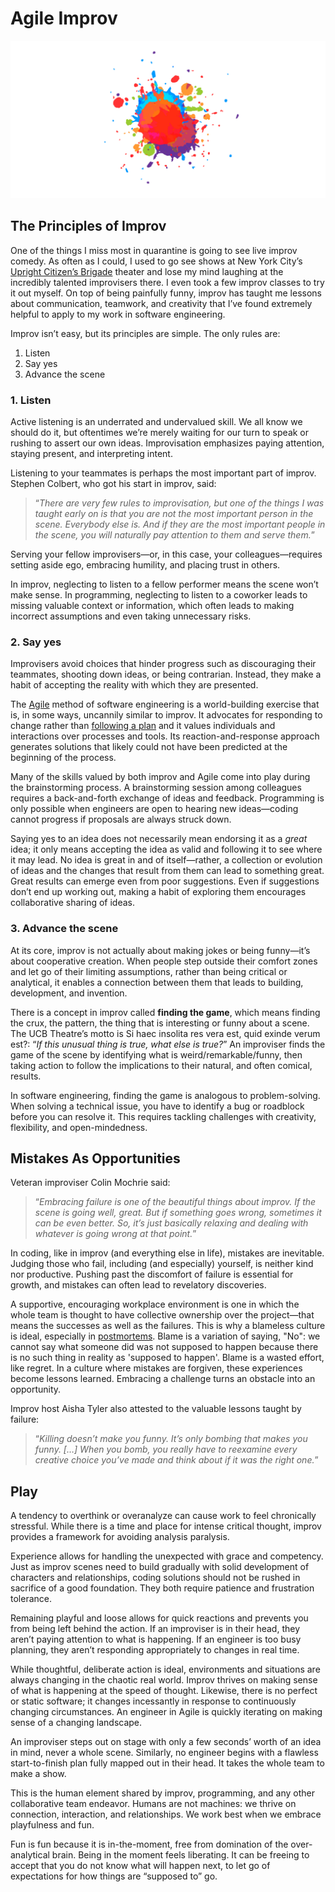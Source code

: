 # Agile Improv

![Agile Improv Logo Header Image][headerimg]

## The Principles of Improv

One of the things I miss most in quarantine is going to see live improv comedy. As often as I could, I used to go see shows at New York City’s [Upright Citizen’s Brigade][ucb] theater and lose my mind laughing at the incredibly talented improvisers there. I even took a few improv classes to try it out myself. On top of being painfully funny, improv has taught me lessons about communication, teamwork, and creativity that I’ve found extremely helpful to apply to my work in software engineering.

Improv isn’t easy, but its principles are simple. The only rules are:

1. Listen
2. Say yes
3. Advance the scene

### 1. Listen

Active listening is an underrated and undervalued skill. We all know we should do it, but oftentimes we’re merely waiting for our turn to speak or rushing to assert our own ideas. Improvisation emphasizes paying attention, staying present, and interpreting intent.

Listening to your teammates is perhaps the most important part of improv. Stephen Colbert, who got his start in improv, said:

> “_There are very few rules to improvisation, but one of the things I was taught early on is that you are not the most important person in the scene. Everybody else is. And if they are the most important people in the scene, you will naturally pay attention to them and serve them._”

Serving your fellow improvisers—or, in this case, your colleagues—requires setting aside ego, embracing humility, and placing trust in others.

In improv, neglecting to listen to a fellow performer means the scene won’t make sense. In programming, neglecting to listen to a coworker leads to missing valuable context or information, which often leads to making incorrect assumptions and even taking unnecessary risks.

### 2. Say yes

Improvisers avoid choices that hinder progress such as discouraging their teammates, shooting down ideas, or being contrarian. Instead, they make a habit of accepting the reality with which they are presented.

The [Agile][agile] method of software engineering is a world-building exercise that is, in some ways, uncannily similar to improv. It advocates for responding to change rather than [following a plan][waterfall] and it values individuals and interactions over processes and tools. Its reaction-and-response approach generates solutions that likely could not have been predicted at the beginning of the process.

Many of the skills valued by both improv and Agile come into play during the brainstorming process. A brainstorming session among colleagues requires a back-and-forth exchange of ideas and feedback. Programming is only possible when engineers are open to hearing new ideas—coding cannot progress if proposals are always struck down.

Saying yes to an idea does not necessarily mean endorsing it as a _great_ idea; it only means accepting the idea as valid and following it to see where it may lead. No idea is great in and of itself—rather, a collection or evolution of ideas and the changes that result from them can lead to something great. Great results can emerge even from poor suggestions. Even if suggestions don’t end up working out, making a habit of exploring them encourages collaborative sharing of ideas.

### 3. Advance the scene

At its core, improv is not actually about making jokes or being funny—it’s about cooperative creation. When people step outside their comfort zones and let go of their limiting assumptions, rather than being critical or analytical, it enables a connection between them that leads to building, development, and invention.

There is a concept in improv called **finding the game**, which means finding the crux, the pattern, the thing that is interesting or funny about a scene. The UCB Theatre’s motto is Si haec insolita res vera est, quid exinde verum est?: “_If this unusual thing is true, what else is true?_” An improviser finds the game of the scene by identifying what is weird/remarkable/funny, then taking action to follow the implications to their natural, and often comical, results.

In software engineering, finding the game is analogous to problem-solving. When solving a technical issue, you have to identify a bug or roadblock before you can resolve it. This requires tackling challenges with creativity, flexibility, and open-mindedness.

## Mistakes As Opportunities

Veteran improviser Colin Mochrie said:

> “_Embracing failure is one of the beautiful things about improv. If the scene is going well, great. But if something goes wrong, sometimes it can be even better. So, it’s just basically relaxing and dealing with whatever is going wrong at that point._”

In coding, like in improv (and everything else in life), mistakes are inevitable. Judging those who fail, including (and especially) yourself, is neither kind nor productive. Pushing past the discomfort of failure is essential for growth, and mistakes can often lead to revelatory discoveries.

A supportive, encouraging workplace environment is one in which the whole team is thought to have collective ownership over the project—that means the successes as well as the failures. This is why a blameless culture is ideal, especially in [postmortems][postmortem]. Blame is a variation of saying, "No": we cannot say what someone did was not supposed to happen because there is no such thing in reality as 'supposed to happen'. Blame is a wasted effort, like regret. In a culture where mistakes are forgiven, these experiences become lessons learned. Embracing a challenge turns an obstacle into an opportunity.

Improv host Aisha Tyler also attested to the valuable lessons taught by failure:

> “_Killing doesn’t make you funny. It’s only bombing that makes you funny. […] When you bomb, you really have to reexamine every creative choice you’ve made and think about if it was the right one._”

## Play

A tendency to overthink or overanalyze can cause work to feel chronically stressful. While there is a time and place for intense critical thought, improv provides a framework for avoiding analysis paralysis.

Experience allows for handling the unexpected with grace and competency. Just as improv scenes need to build gradually with solid development of characters and relationships, coding solutions should not be rushed in sacrifice of a good foundation. They both require patience and frustration tolerance.

Remaining playful and loose allows for quick reactions and prevents you from being left behind the action. If an improviser is in their head, they aren’t paying attention to what is happening. If an engineer is too busy planning, they aren’t responding appropriately to changes in real time.

While thoughtful, deliberate action is ideal, environments and situations are always changing in the chaotic real world. Improv thrives on making sense of what is happening at the speed of thought. Likewise, there is no perfect or static software; it changes incessantly in response to continuously changing circumstances. An engineer in Agile is quickly iterating on making sense of a changing landscape.

An improviser steps out on stage with only a few seconds’ worth of an idea in mind, never a whole scene. Similarly, no engineer begins with a flawless start-to-finish plan fully mapped out in their head. It takes the whole team to make a show.

This is the human element shared by improv, programming, and any other collaborative team endeavor. Humans are not machines: we thrive on connection, interaction, and relationships. We work best when we embrace playfulness and fun.

Fun is fun because it is in-the-moment, free from domination of the over-analytical brain. Being in the moment feels liberating. It can be freeing to accept that you do not know what will happen next, to let go of expectations for how things are “supposed to” go.

[headerimg]: ../images/AgileImprov.png
[ucb]: https://en.wikipedia.org/wiki/Upright_Citizens_Brigade_Theatre
[agile]: https://en.wikipedia.org/wiki/Agile_software_development
[waterfall]: https://en.wikipedia.org/wiki/Waterfall_model
[postmortem]: https://www.atlassian.com/incident-management/postmortem/blameless
